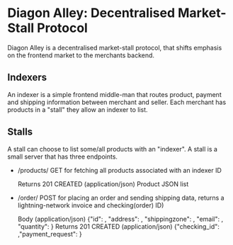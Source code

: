 # Diagon Alley: Decentralised Market-Stall Protocol
Diagon Alley is a decentralised market-stall protocol, that shifts emphasis on the frontend market to the merchants backend.

## Indexers
An indexer is a simple frontend middle-man that routes product, payment and shipping information between merchant and seller. Each merchant has products in a "stall" they allow an indexer to list.

## Stalls
A stall can choose to list some/all products with an "indexer". A stall is a small server that has three endpoints.

* /products/<indexer-ID> GET for fetching all products associated with an indexer ID
  
  Returns 201 CREATED (application/json)
  Product JSON list

* /order/<indexer-ID> POST for placing an order and sending shipping data, returns a lightning-network invoice and checking(order) ID)

  Body (application/json)
  {"id": <string>, "address": <string>, "shippingzone": <integer>, "email": <string>, "quantity": <integer>}
  Returns 201 CREATED (application/json)
  {"checking_id": <string>,"payment_request": <string>}



